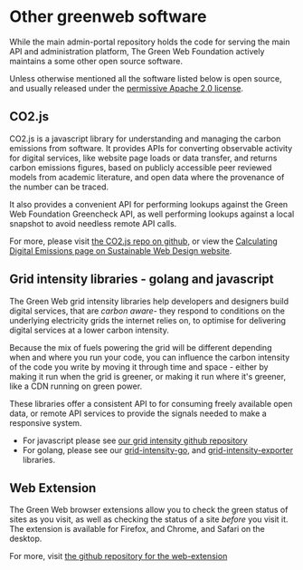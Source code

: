 # Other greenweb software

While the main admin-portal repository holds the code for serving the main API and administration platform, The Green Web Foundation actively maintains a some other open source software.

Unless otherwise mentioned all the software listed below is open source, and usually released under the [permissive Apache 2.0 license](https://choosealicense.com/licenses/apache-2.0/).

## CO2.js

CO2.js is a javascript library for understanding and managing the carbon emissions from software. It provides APIs for converting observable activity for digital services, like website page loads or data transfer, and returns carbon emissions figures, based on publicly accessible peer reviewed models from academic literature, and open data where the provenance of the number can be traced.

It also provides a convenient API for performing lookups against the Green Web Foundation Greencheck API, as well performing lookups against a local snapshot to avoid needless remote API calls.

For more, please visit [the CO2.js repo on github][co2js-repo], or view the [Calculating Digital Emissions page on Sustainable Web Design website][swd-site].

[co2js-repo]: github.com/thegreenwebfoundation/co2.js/
[swd-site]:https://sustainablewebdesign.org/calculating-digital-emissions/

## Grid intensity libraries - golang and javascript

The Green Web grid intensity libraries help developers and designers build digital services, that are _carbon aware_- they respond to  conditions on the underlying electricity grids the internet relies on, to optimise for delivering digital services at a lower carbon intensity.

Because the mix of fuels powering the grid will be different depending when and where you run your code, you can influence the carbon intensity of the code you write by moving it through time and space - either by making it run when the grid is greener, or making it run where it's greener, like a CDN running on green power.

These libraries offer a consistent API to for consuming freely available open data, or remote API services to provide the signals needed to make a responsive system.


- For javascript please see [our grid intensity github repository][grid-intensity-js]
- For golang, please see our [grid-intensity-go][], and [grid-intensity-exporter][] libraries.

[grid-intensity-js]: https://github.com/thegreenwebfoundation/grid-intensity
[grid-intensity-go]: https://github.com/thegreenwebfoundation/grid-intensity-go
[grid-intensity-exporter]: https://github.com/thegreenwebfoundation/grid-intensity-exporter

## Web Extension

The Green Web browser extensions allow you to check the green status of sites as you visit, as well as checking the status of a site _before_ you visit it. The extension is available for Firefox, and Chrome, and Safari on the desktop.

For more, visit [the github repository for the web-extension](https://github.com/thegreenwebfoundation/web-extension/)
